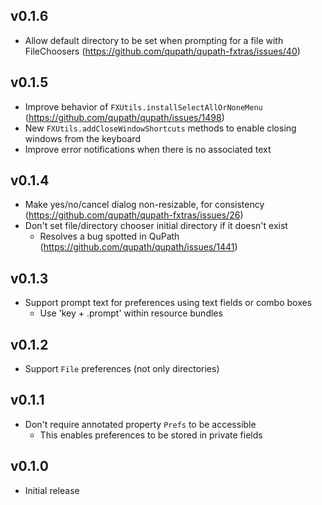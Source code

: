 ## v0.1.6
- Allow default directory to be set when prompting for a file with FileChoosers (https://github.com/qupath/qupath-fxtras/issues/40)

## v0.1.5
- Improve behavior of `FXUtils.installSelectAllOrNoneMenu` (https://github.com/qupath/qupath/issues/1498)
- New `FXUtils.addCloseWindowShortcuts` methods to enable closing windows from the keyboard
- Improve error notifications when there is no associated text

## v0.1.4
- Make yes/no/cancel dialog non-resizable, for consistency (https://github.com/qupath/qupath-fxtras/issues/26)
- Don't set file/directory chooser initial directory if it doesn't exist
  - Resolves a bug spotted in QuPath (https://github.com/qupath/qupath/issues/1441)

## v0.1.3
- Support prompt text for preferences using text fields or combo boxes
  - Use 'key + .prompt' within resource bundles

## v0.1.2
- Support `File` preferences (not only directories)

## v0.1.1
- Don't require annotated property `Prefs` to be accessible
  - This enables preferences to be stored in private fields

## v0.1.0
- Initial release